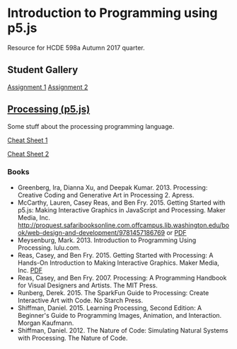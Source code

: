 # Introduction to Programming using p5.js
Resource for HCDE 598a Autumn 2017 quarter.

## Student Gallery
[Assignment 1](https://kolovsam.github.io/intro-to-programming-p5.js/assignment1/)
[Assignment 2](https://kolovsam.github.io/intro-to-programming-p5.js/assignment2/)


## [Processing (p5.js)](https://p5js.org/reference/)
Some stuff about the processing programming language.

[Cheat Sheet 1](https://www.cs.bham.ac.uk/~cxp291/ri/processing_cheat_sheet_english.pdf)

[Cheat Sheet 2](https://cdn.sparkfun.com/assets/6/3/f/e/3/Processing_Cheatsheet_Update.pdf)

### Books
- Greenberg, Ira, Dianna Xu, and Deepak Kumar. 2013. Processing: Creative Coding and Generative Art in Processing 2. Apress. 
- McCarthy, Lauren, Casey Reas, and Ben Fry. 2015. Getting Started with p5.js: Making Interactive Graphics in JavaScript and Processing. Maker Media, Inc. http://proquest.safaribooksonline.com.offcampus.lib.washington.edu/book/web-design-and-development/9781457186769 or [PDF](http://graysonearle.com/edu/gamepro/wp-content/uploads/2014/12/1-3.pdf)
- Meysenburg, Mark. 2013. Introduction to Programming Using Processing. lulu.com.
- Reas, Casey, and Ben Fry. 2015. Getting Started with Processing: A Hands-On Introduction to Making Interactive Graphics. Maker Media, Inc. [PDF](http://cmuems.com/resources/getting_started_with_processing.pdf)
- Reas, Casey, and Ben Fry. 2007. Processing: A Programming Handbook for Visual Designers and Artists. The MIT Press.
- Runberg, Derek. 2015. The SparkFun Guide to Processing: Create Interactive Art with Code. No Starch Press.
- Shiffman, Daniel. 2015. Learning Processing, Second Edition: A Beginner's Guide to Programming Images, Animation, and Interaction. Morgan Kaufmann.
- Shiffman, Daniel. 2012. The Nature of Code: Simulating Natural Systems with Processing. The Nature of Code.
